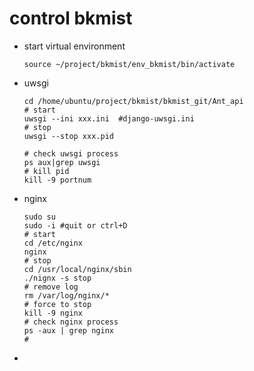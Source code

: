 # control bkmist

+ start virtual environment

  ~~~shell
  source ~/project/bkmist/env_bkmist/bin/activate
  ~~~

+ uwsgi

  ~~~shell
  cd /home/ubuntu/project/bkmist/bkmist_git/Ant_api
  # start
  uwsgi --ini xxx.ini  #django-uwsgi.ini
  # stop
  uwsgi --stop xxx.pid
  
  # check uwsgi process
  ps aux|grep uwsgi
  # kill pid
  kill -9 portnum
  ~~~

+ nginx

  ~~~shell
  sudo su
  sudo -i #quit or ctrl+D
  # start
  cd /etc/nginx
  nginx
  # stop 
  cd /usr/local/nginx/sbin
  ./nignx -s stop
  # remove log
  rm /var/log/nginx/*
  # force to stop
  kill -9 nginx
  # check nginx process
  ps -aux | grep nginx
  #
  ~~~

  

+ 